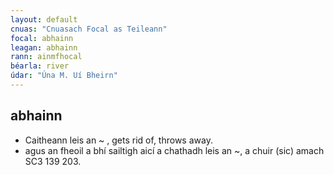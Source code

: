 ```yaml
---
layout: default
cnuas: "Cnuasach Focal as Teileann"
focal: abhainn
leagan: abhainn
rann: ainmfhocal
béarla: river
údar: "Úna M. Uí Bheirn"
---
```


## abhainn

* Caitheann leis an ~ , gets rid of, throws
away.
* agus an fheoil a bhí sailtigh aicí a chathadh
leis an ~, a chuir (sic) amach SC3 139 203.
